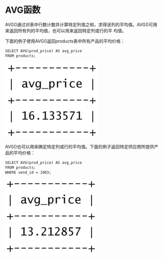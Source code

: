 # AVG函数

AVG\(\)通过对表中行数计数并计算特定列值之和，求得该列的平均值。AVG\(\)可用来返回所有列的平均值，也可以用来返回特定列或行的平 均值。

下面的例子使用AVG\(\)返回products表中所有产品的平均价格：

```text
SELECT AVG(prod_price) AS avg_price
FROM products;
```

![](../../../.gitbook/assets/image%20%2822%29.png)

AVG\(\)也可以用来确定特定列或行的平均值。下面的例子返回特定供应商所提供产品的平均价格：

```text
SELECT AVG(prod_price) AS avg_price
FROM products;
WHERE vend_id = 1003;
```

![](../../../.gitbook/assets/image%20%2841%29.png)

